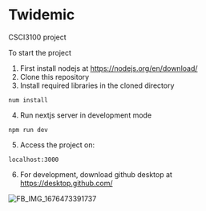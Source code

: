 # Twidemic
CSCI3100 project

To start the project

1. First install nodejs at https://nodejs.org/en/download/
2. Clone this repository
3. Install required libraries in the cloned directory
```
num install
```
4. Run nextjs server in development mode
```
npm run dev
```
5. Access the project on:
```
localhost:3000
```
6. For development, download github desktop at https://desktop.github.com/

![FB_IMG_1676473391737](https://user-images.githubusercontent.com/75319087/219069604-839a04b3-af2d-4bbc-a5b0-8ab1e9dea16a.jpg)
